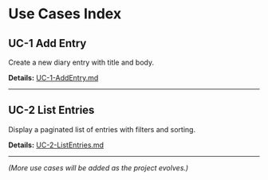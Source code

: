 # Use Cases Index

## UC-1 Add Entry
Create a new diary entry with title and body.

**Details:** [UC-1-AddEntry.md](use-cases/UC-1-AddEntry.md)

---

## UC-2 List Entries
Display a paginated list of entries with filters and sorting.

**Details:** [UC-2-ListEntries.md](use-cases/UC-2-ListEntries.md)

---

*(More use cases will be added as the project evolves.)*
